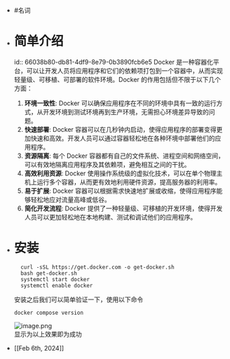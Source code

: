 - #名词
- # 简单介绍
  id:: 66038b80-db81-4df9-8e79-0b3890fcb6e5
  Docker 是一种容器化平台，可以让开发人员将应用程序和它们的依赖项打包到一个容器中，从而实现轻量级、可移植、可部署的软件环境。Docker 的作用包括但不限于以下几个方面：  
  
  1. **环境一致性**: Docker 可以确保应用程序在不同的环境中具有一致的运行方式，从开发环境到测试环境再到生产环境，无需担心环境差异导致的问题。  
  2. **快速部署**: Docker 容器可以在几秒钟内启动，使得应用程序的部署变得更加快速和高效。开发人员可以通过容器轻松地在各种环境中部署他们的应用程序。  
  3. **资源隔离**: 每个 Docker 容器都有自己的文件系统、进程空间和网络空间，可以有效地隔离应用程序及其依赖项，避免相互之间的干扰。  
  4. **高效利用资源**: Docker 使用操作系统级的虚拟化技术，可以在单个物理主机上运行多个容器，从而更有效地利用硬件资源，提高服务器的利用率。  
  5. **易于扩展**: Docker 容器可以根据需求快速地扩展或收缩，使得应用程序能够轻松地应对流量高峰或低谷。  
  6. **简化开发流程**: Docker 提供了一种轻量级、可移植的开发环境，使得开发人员可以更加轻松地在本地构建、测试和调试他们的应用程序。
- # 安装
  ```shell
    curl -sSL https://get.docker.com -o get-docker.sh
    bash get-docker.sh
    systemctl start docker
    systemctl enable docker
  ```
  安装之后我们可以简单验证一下，使用以下命令  
  ```shell
  docker compose version
  ```
  ![image.png](https://wima.resoras.com/2024/03/13/65f1bbabafc6d.webp)  
  显示为以上效果即为成功
- [[Feb 6th, 2024]]